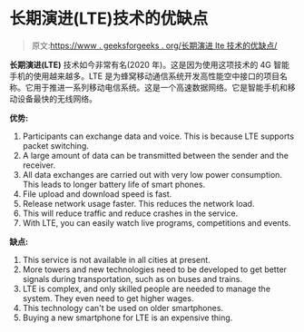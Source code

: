 # 长期演进(LTE)技术的优缺点

> 原文:[https://www . geeksforgeeks . org/长期演进 lte 技术的优缺点/](https://www.geeksforgeeks.org/advantages-and-disadvantages-of-long-term-evolution-lte-technology/)

**长期演进(LTE)** 技术如今非常有名(2020 年)。这是因为使用这项技术的 4G 智能手机的使用越来越多。LTE 是为蜂窝移动通信系统开发高性能空中接口的项目名称。它用于推进一系列移动电信系统。这是一个高速数据网络。它是智能手机和移动设备最快的无线网络。

**优势:**

1.  Participants can exchange data and voice. This is because LTE supports packet switching.
2.  A large amount of data can be transmitted between the sender and the receiver.
3.  All data exchanges are carried out with very low power consumption. This leads to longer battery life of smart phones.
4.  File upload and download speed is fast.
5.  Release network usage faster. This reduces the network load.
6.  This will reduce traffic and reduce crashes in the service.
7.  With LTE, you can easily watch live programs, competitions and events.

**缺点:**

1.  This service is not available in all cities at present.
2.  More towers and new technologies need to be developed to get better signals during transportation, such as on buses and trains.
3.  LTE is complex, and only skilled people are needed to manage the system. They even need to get higher wages.
4.  This technology can't be used on older smartphones.
5.  Buying a new smartphone for LTE is an expensive thing.